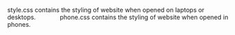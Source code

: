 style.css contains the styling of website when opened on laptops or desktops.
&nbsp;&nbsp;&nbsp;&nbsp;&nbsp;&nbsp;&nbsp;&nbsp;&nbsp;&nbsp;&nbsp;&nbsp;
phone.css contains the styling of website when opened in phones.
